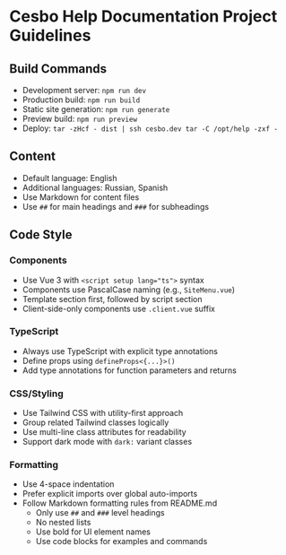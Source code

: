 # Cesbo Help Documentation Project Guidelines

## Build Commands
- Development server: `npm run dev`
- Production build: `npm run build`
- Static site generation: `npm run generate`
- Preview build: `npm run preview`
- Deploy: `tar -zHcf - dist | ssh cesbo.dev tar -C /opt/help -zxf -`

## Content
- Default language: English
- Additional languages: Russian, Spanish
- Use Markdown for content files
- Use `##` for main headings and `###` for subheadings

## Code Style

### Components
- Use Vue 3 with `<script setup lang="ts">` syntax
- Components use PascalCase naming (e.g., `SiteMenu.vue`)
- Template section first, followed by script section
- Client-side-only components use `.client.vue` suffix

### TypeScript
- Always use TypeScript with explicit type annotations
- Define props using `defineProps<{...}>()`
- Add type annotations for function parameters and returns

### CSS/Styling
- Use Tailwind CSS with utility-first approach
- Group related Tailwind classes logically
- Use multi-line class attributes for readability
- Support dark mode with `dark:` variant classes

### Formatting
- Use 4-space indentation
- Prefer explicit imports over global auto-imports
- Follow Markdown formatting rules from README.md
  - Only use `##` and `###` level headings
  - No nested lists
  - Use bold for UI element names
  - Use code blocks for examples and commands
